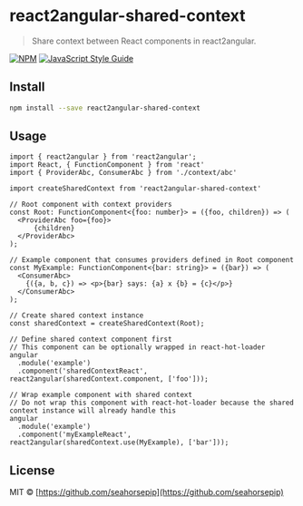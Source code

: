# react2angular-shared-context

> Share context between React components in react2angular.

[![NPM](https://img.shields.io/npm/v/react2angular-shared-context.svg)](https://www.npmjs.com/package/react2angular-shared-context) [![JavaScript Style Guide](https://img.shields.io/badge/code_style-standard-brightgreen.svg)](https://standardjs.com)

## Install

```bash
npm install --save react2angular-shared-context
```

## Usage

```tsx
import { react2angular } from 'react2angular';
import React, { FunctionComponent } from 'react'
import { ProviderAbc, ConsumerAbc } from './context/abc'

import createSharedContext from 'react2angular-shared-context'

// Root component with context providers
const Root: FunctionComponent<{foo: number}> = ({foo, children}) => (
  <ProviderAbc foo={foo}>
      {children}
  </ProviderAbc>
);

// Example component that consumes providers defined in Root component
const MyExample: FunctionComponent<{bar: string}> = ({bar}) => (
  <ConsumerAbc>
    {({a, b, c}) => <p>{bar} says: {a} x {b} = {c}</p>}
  </ConsumerAbc>
);

// Create shared context instance
const sharedContext = createSharedContext(Root);

// Define shared context component first
// This component can be optionally wrapped in react-hot-loader
angular
  .module('example')
  .component('sharedContextReact', react2angular(sharedContext.component, ['foo']));

// Wrap example component with shared context
// Do not wrap this component with react-hot-loader because the shared context instance will already handle this
angular
  .module('example')
  .component('myExampleReact', react2angular(sharedContext.use(MyExample), ['bar']));
```

## License

MIT © [https://github.com/seahorsepip](https://github.com/seahorsepip)
